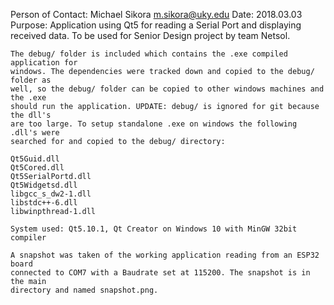  Person of Contact: Michael Sikora <m.sikora@uky.edu>
 Date: 2018.03.03
 Purpose:
	Application using Qt5 for reading a Serial Port and displaying received data.
	To be used for Senior Design project by team Netsol.
	
	The debug/ folder is included which contains the .exe compiled application for
	windows. The dependencies were tracked down and copied to the debug/ folder as 
	well, so the debug/ folder can be copied to other windows machines and the .exe
	should run the application. UPDATE: debug/ is ignored for git because the dll's
	are too large. To setup standalone .exe on windows the following .dll's were
	searched for and copied to the debug/ directory:
	
	Qt5Guid.dll
	Qt5Cored.dll
	Qt5SerialPortd.dll
	Qt5Widgetsd.dll
	libgcc_s_dw2-1.dll
	libstdc++-6.dll
	libwinpthread-1.dll
	
	System used: Qt5.10.1, Qt Creator on Windows 10 with MinGW 32bit compiler

	A snapshot was taken of the working application reading from an ESP32 board
	connected to COM7 with a Baudrate set at 115200. The snapshot is in the main
	directory and named snapshot.png.
